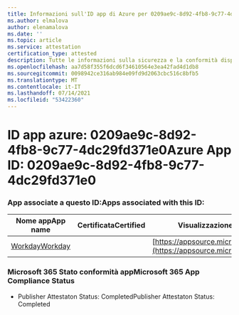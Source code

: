 ```yaml
---
title: Informazioni sull'ID app di Azure per 0209ae9c-8d92-4fb8-9c77-4dc29fd371e0
ms.author: elmalova
author: elenamalova
ms.date: ''
ms.topic: article
ms.service: attestation
certification_type: attested
description: Tutte le informazioni sulla sicurezza e la conformità disponibili per 0209ae9c-8d92-4fb8-9c77-4dc29fd371e0.
ms.openlocfilehash: aa7d58f355f6dcd6f34610564e3ea42fad4d1db8
ms.sourcegitcommit: 0098942ce316ab984e09fd9d2063cbc516c8bfb5
ms.translationtype: MT
ms.contentlocale: it-IT
ms.lasthandoff: 07/14/2021
ms.locfileid: "53422360"
---
```

# <a name="azure-app-id-0209ae9c-8d92-4fb8-9c77-4dc29fd371e0"></a><span data-ttu-id="cbb7e-103">ID app azure: 0209ae9c-8d92-4fb8-9c77-4dc29fd371e0</span><span class="sxs-lookup"><span data-stu-id="cbb7e-103">Azure App ID: 0209ae9c-8d92-4fb8-9c77-4dc29fd371e0</span></span>


### <a name="apps-associated-with-this-id"></a><span data-ttu-id="cbb7e-104">App associate a questo ID:</span><span class="sxs-lookup"><span data-stu-id="cbb7e-104">Apps associated with this ID:</span></span>
| <span data-ttu-id="cbb7e-105">**Nome app**</span><span class="sxs-lookup"><span data-stu-id="cbb7e-105">**App name**</span></span> | <span data-ttu-id="cbb7e-106">**Certificata**</span><span class="sxs-lookup"><span data-stu-id="cbb7e-106">**Certified**</span></span> | <span data-ttu-id="cbb7e-107">**Visualizzazione in AppSource**</span><span class="sxs-lookup"><span data-stu-id="cbb7e-107">**View in AppSource**</span></span> |
|-|-|-|
| [<span data-ttu-id="cbb7e-108">Workday</span><span class="sxs-lookup"><span data-stu-id="cbb7e-108">Workday</span></span>](https://docs.microsoft.com/en-us/microsoft-365-app-certification/forward/WA200001555) |  | [https://appsource.microsoft.com/product/office/WA200001555](https://appsource.microsoft.com/product/office/WA200001555) |

### <a name="microsoft-365-app-compliance-status"></a><span data-ttu-id="cbb7e-109">Microsoft 365 Stato conformità app</span><span class="sxs-lookup"><span data-stu-id="cbb7e-109">Microsoft 365 App Compliance Status</span></span>
- <span data-ttu-id="cbb7e-110">Publisher Attestaton Status: Completed</span><span class="sxs-lookup"><span data-stu-id="cbb7e-110">Publisher Attestaton Status: Completed</span></span>
